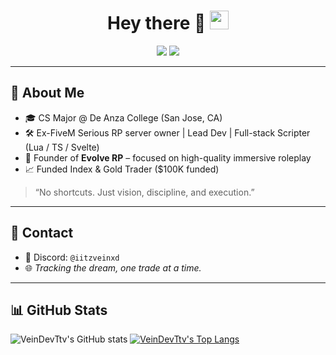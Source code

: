 <h1 align="center">
  Hey there 👋
  <img src="https://media.giphy.com/media/hvRJCLFzcasrR4ia7z/giphy.gif" width="30px"/>
</h1>

<div align="center">
  <img src="https://img.shields.io/badge/Founder-Evolve-blueviolet?style=flat-square"/>
  <img src="https://img.shields.io/badge/Focus-Trading_&_Dev-success?style=flat-square"/>
</div>

---

## 🧠 About Me

- 🎓 CS Major @ De Anza College (San Jose, CA)
- 🛠️ Ex-FiveM Serious RP server owner | Lead Dev | Full-stack Scripter (Lua / TS / Svelte)
- 🧱 Founder of **Evolve RP** – focused on high-quality immersive roleplay
- 📈 Funded Index & Gold Trader ($100K funded)

> “No shortcuts. Just vision, discipline, and execution.”

---

## 💬 Contact

- 💬 Discord: `@iitzveinxd`
- 🌐 *Tracking the dream, one trade at a time.*

---

## 📊 GitHub Stats


![VeinDevTtv's GitHub stats](https://github-readme-stats.vercel.app/api?username=VeinDevTtv&show_icons=true&theme=cobalt)
[![VeinDevTtv's Top Langs](https://github-readme-stats.vercel.app/api/top-langs/?username=VeinDevTtv&layout=donut-vertical&theme=cobalt)](https://github.com/anuraghazra/github-readme-stats)
